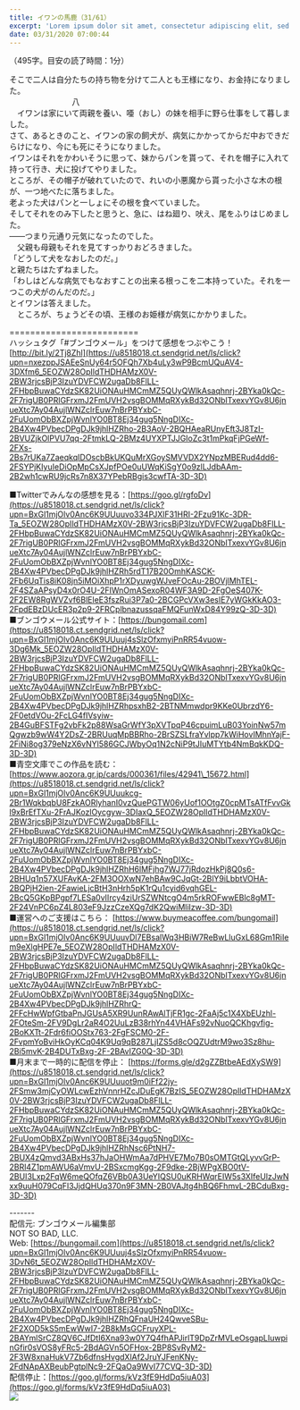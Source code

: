 ```yaml
---
title: イワンの馬鹿（31/61）
excerpt: 'Lorem ipsum dolor sit amet, consectetur adipiscing elit, sed do eiusmod tempor incididunt ut labore et dolore magna aliqua. Praesent elementum facilisis leo vel fringilla est ullamcorper eget. At imperdiet dui accumsan sit amet nulla facilisi morbi tempus.'
date: 03/31/2020 07:00:44
---
```


（495字。目安の読了時間：1分）  
  
そこで二人は自分たちの持ち物を分けて二人とも王様になり、お金持になりました。  
　　　　　　　　八  
　イワンは家にいて両親を養い、唖（おし）の妹を相手に野ら仕事をして暮しました。  
さて、あるときのこと、イワンの家の飼犬が、病気にかかってからだ中おできだらけになり、今にも死にそうになりました。  
イワンはそれをかわいそうに思って、妹からパンを貰って、それを帽子に入れて持って行き、犬に投げてやりました。  
ところが、その帽子が破れていたので、れいの小悪魔から貰った小さな木の根が、一つ地べたに落ちました。  
老よった犬はパンと一しょにその根を食べていました。  
そしてそれをのみ下したと思うと、急に、はね廻り、吠え、尾をふりはじめました。  
――つまり元通り元気になったのでした。  
　父親も母親もそれを見てすっかりおどろきました。  
「どうして犬をなおしたのだ。」  
と親たちはたずねました。  
「わしはどんな病気でもなおすことの出来る根っこを二本持っていた。それを一つこの犬がのんだのだ。」  
とイワンは答えました。  
　ところが、ちょうどその頃、王様のお姫様が病気にかかりました。  
  
\=========================  
ハッシュタグ「#ブンゴウメール」をつけて感想をつぶやこう！　  
[http://bit.ly/2Tj8Zhl](https://u8518018.ct.sendgrid.net/ls/click?upn=nxezppJSAEeSnUy64r5OFQh7Xb4uLy3wP9BcmUQuAV4-3DXfm6_5EOZW28OpIldTHDHAMzX0V-2BW3rjcsBjP3IzuYDVFCW2ugaDb8FlLL-2FHbpBuwaCYdzSK82UiONAuHMCmMZ5QUyQWlkAsaqhnrj-2BYka0kQc-2F7rigUB0PRlGFrxmJ2FmUVH2vsgBOMMqRXykBd32ONbITxexvYGv8U6jnueXtc7Ay04AujlWNZclrEuw7nBrPBYxbC-2FuUomObBXZpjWvnlYO0BT8Ej34gug5NngDIXc-2B4Xw4PVbecDPgDJk9jhlHZRho-2B3AoV-2BQHAeaRUnyEft3J8TzI-2BVUZjkOlPVU7qq-2FtmkLQ-2BMz4UYXPTJJGIoZc3t1mPkqFjPGeWf-2FXs-2Bs7rUKa7ZaeqkqIDOscbBkUKQuMrXGoySMVVDX2YNpzMBERud4dd6-2FSYPjKIyuIeDiOpMpCsXJpfPOe0uUWqKiSgY0o9zlLJdbAAm-2B2wh1cwRU9jcRs7n8X37YPebRBgis3cwfTA-3D-3D)  
  
■Twitterでみんなの感想を見る：[https://goo.gl/rgfoDv](https://u8518018.ct.sendgrid.net/ls/click?upn=BxGl1mjOlv0Anc6K9UUuuvo334PJXlF31HRI-2Fzu91Kc-3DR-Ta_5EOZW28OpIldTHDHAMzX0V-2BW3rjcsBjP3IzuYDVFCW2ugaDb8FlLL-2FHbpBuwaCYdzSK82UiONAuHMCmMZ5QUyQWlkAsaqhnrj-2BYka0kQc-2F7rigUB0PRlGFrxmJ2FmUVH2vsgBOMMqRXykBd32ONbITxexvYGv8U6jnueXtc7Ay04AujlWNZclrEuw7nBrPBYxbC-2FuUomObBXZpjWvnlYO0BT8Ej34gug5NngDIXc-2B4Xw4PVbecDPgDJk9jhlHZRh5rdT17B20OmhKASCK-2Fb6UqTis8iK08jn5iMOiXhpP1rXDyuwgWJveFOcAu-2BOVjlMhTEL-2F4SZaAPsyD4x0rO4U-2FIWnOmASexoR04WF3A9D-2FgOeS407K-2F2EW8RgWVZvf6BlEleE3fszRui3P7a0-2BCGPcVXw3esIE7yWGkKkAO3-2FpdEBzDUcER3p2p9-2FRCplbnazussqaFMQFunWxD84Y99zQ-3D-3D)  
■ブンゴウメール公式サイト：[https://bungomail.com](https://u8518018.ct.sendgrid.net/ls/click?upn=BxGl1mjOlv0Anc6K9UUuuj4sSlzOfxmyiPnRR54vuow-3Dg6Mk_5EOZW28OpIldTHDHAMzX0V-2BW3rjcsBjP3IzuYDVFCW2ugaDb8FlLL-2FHbpBuwaCYdzSK82UiONAuHMCmMZ5QUyQWlkAsaqhnrj-2BYka0kQc-2F7rigUB0PRlGFrxmJ2FmUVH2vsgBOMMqRXykBd32ONbITxexvYGv8U6jnueXtc7Ay04AujlWNZclrEuw7nBrPBYxbC-2FuUomObBXZpjWvnlYO0BT8Ej34gug5NngDIXc-2B4Xw4PVbecDPgDJk9jhlHZRhpsxhB2-2BTNMmwdpr9KKe0UbrzdY6-2F0etdVOu-2FcLG4fIVsyiw-2B4GuBFSTFg2vbFk2p88WsaGrWfY3pXVTpqP46cpuimLuB03YoinNw57mQgwzb9wW4Y2DsZ-2BRUuqMpBBRho-2BrSZSLfraYvlpp7kWiHovIMhnYajF-2FiNi8og379eNzX6vNYl586GCJWbyOq1N2cNiP9tJIuMTYtb4NmBqkKDQ-3D-3D)  
■青空文庫でこの作品を読む：[https://www.aozora.gr.jp/cards/000361/files/42941\_15672.html](https://u8518018.ct.sendgrid.net/ls/click?upn=BxGl1mjOlv0Anc6K9UUuukcg-2Br1WqkbqbU8FzkAORlyhanI0vzQuePGTW06yUof1OOtgZ0cpMTsATfFvvGkl9xBrEfTXu-2FrAJKozlOycgyw-3DIaxQ_5EOZW28OpIldTHDHAMzX0V-2BW3rjcsBjP3IzuYDVFCW2ugaDb8FlLL-2FHbpBuwaCYdzSK82UiONAuHMCmMZ5QUyQWlkAsaqhnrj-2BYka0kQc-2F7rigUB0PRlGFrxmJ2FmUVH2vsgBOMMqRXykBd32ONbITxexvYGv8U6jnueXtc7Ay04AujlWNZclrEuw7nBrPBYxbC-2FuUomObBXZpjWvnlYO0BT8Ej34gug5NngDIXc-2B4Xw4PVbecDPgDJk9jhlHZRhH6lMFjhg7WJ77jRdozHkPj8Q0s6-2BHUq1n57XUFAvKA-2FM3OOXwN7ehBAw9CJqGt-2BlY9iLbbtVOHA-2BQPjH2ien-2FawieLjcBtH3nHrh5pK1rQu1cyid6vqhGEL-2BcQ5GKpBPgpf7LESa0vIIrcy4ziUrSZWNtcgO4m5rkROFwwEBlc8gMT-2F24VnPC6pZ4L803eF9JzzCzeXQg7dK2QwiMliIzw-3D-3D)  
■運営へのご支援はこちら： [https://www.buymeacoffee.com/bungomail](https://u8518018.ct.sendgrid.net/ls/click?upn=BxGl1mjOlv0Anc6K9UUuuvDl7EBsalWq3HBiW7ReBwLluGxL68Gm1RiIem9eXlgHPE7e_5EOZW28OpIldTHDHAMzX0V-2BW3rjcsBjP3IzuYDVFCW2ugaDb8FlLL-2FHbpBuwaCYdzSK82UiONAuHMCmMZ5QUyQWlkAsaqhnrj-2BYka0kQc-2F7rigUB0PRlGFrxmJ2FmUVH2vsgBOMMqRXykBd32ONbITxexvYGv8U6jnueXtc7Ay04AujlWNZclrEuw7nBrPBYxbC-2FuUomObBXZpjWvnlYO0BT8Ej34gug5NngDIXc-2B4Xw4PVbecDPgDJk9jhlHZRhrQ-2FFcHwWpfGtbaPnJGUsA5XR9UunRAwAlTjFR1gc-2FaAj5c1X4XbEUzhl-2FOteSm-2FV9DgLr2aR4O2UuLzB38rhYn44VHAFs92vNuoQCKhgvfig-2BoKXTt-2Fdr6fiOOStx763-2FgFSCM0-2F-2FvpmYoBviHkOyKCq04K9Uq9qB287LjIZS5d8cOQZUdtrM9wo3Sz8hu-2Bi5mvK-2B4DUTxBxg-2F-2BAvIZG0Q-3D-3D)  
■月末まで一時的に配信を停止： [https://forms.gle/d2gZZBtbeAEdXySW9](https://u8518018.ct.sendgrid.net/ls/click?upn=BxGl1mjOlv0Anc6K9UUuuot9m0iFf22jy-2FSmw3mjCyOWLcwEzhVnnrHZcJDuEgK7BzIS_5EOZW28OpIldTHDHAMzX0V-2BW3rjcsBjP3IzuYDVFCW2ugaDb8FlLL-2FHbpBuwaCYdzSK82UiONAuHMCmMZ5QUyQWlkAsaqhnrj-2BYka0kQc-2F7rigUB0PRlGFrxmJ2FmUVH2vsgBOMMqRXykBd32ONbITxexvYGv8U6jnueXtc7Ay04AujlWNZclrEuw7nBrPBYxbC-2FuUomObBXZpjWvnlYO0BT8Ej34gug5NngDIXc-2B4Xw4PVbecDPgDJk9jhlHZRhNsc6PtNH7-2BUX4zQmvd3ABxHs37hJaOHWmAa7dPHVE7Mo7B0sOMTGtQLyvvGrP-2BRl4Z1pmAWU6aVmvU-2BSxcmgKgg-2F9dke-2BjWPgXBO0tV-2BUI3Lxp2FqW6meQOfqZ6VBb0A3UeYIQSU0uKRHWqrEIW5s3XIfeUlzJwNxx9uuH079CqFI3JjdQHUq370n9F3MN-2B0VAJtg4hBQ6FhmvL-2BCduBxg-3D-3D)  
  
\-------  
配信元: ブンゴウメール編集部  
NOT SO BAD, LLC.  
Web: [https://bungomail.com](https://u8518018.ct.sendgrid.net/ls/click?upn=BxGl1mjOlv0Anc6K9UUuuj4sSlzOfxmyiPnRR54vuow-3DvN6t_5EOZW28OpIldTHDHAMzX0V-2BW3rjcsBjP3IzuYDVFCW2ugaDb8FlLL-2FHbpBuwaCYdzSK82UiONAuHMCmMZ5QUyQWlkAsaqhnrj-2BYka0kQc-2F7rigUB0PRlGFrxmJ2FmUVH2vsgBOMMqRXykBd32ONbITxexvYGv8U6jnueXtc7Ay04AujlWNZclrEuw7nBrPBYxbC-2FuUomObBXZpjWvnlYO0BT8Ej34gug5NngDIXc-2B4Xw4PVbecDPgDJk9jhlHZRhQFnaUH24QwveSBu-2F2XOD5kS5mEwWwI7-2B8kMsGCFruyXPL-2BAYmlSrCZ8QV6CJfDtI6Xna93w0Y7Q4fhAPJirlT9DpZrMVLeOsgapLIuwpinGfir0sVOS8yFRc5-2BdAGVn5OFHox-2BP8SvRyM2-2F3W8xnaHukV7Zb6dfnsHvgdXlAf2JruYJFenKNy-2FdNApAXBeubPgtplNc9-2FQaOa9WvI77CVQ-3D-3D)  
配信停止：[https://goo.gl/forms/kVz3fE9HdDq5iuA03](https://goo.gl/forms/kVz3fE9HdDq5iuA03)  
![](https://u8518018.ct.sendgrid.net/wf/open?upn=ypZaqTjaYrwJSsa-2BLe7H7RcvxSux8rtM6dMtnptkxLQMLiJbmQ03whDMSt9-2BvxM-2BKE6ujadHWCHS-2FYDUUXrKB1ko48yvbyCc0cRihB-2Fp5Bay9wjnwFFFSOMUGZ1XsQFL6p8hp16D1yieF4SRPfSVoCWC5KKFk9-2BXXucYybC6BIcCsMvgLo8dLPjzYAnmtJ-2FJ8-2FuN0W-2FtOlRj5jK4DWm7rZKT9xH83wLZ5QZlHmj1YWTxxHrpsVCdMHJqpaasZmaWhCWGOemPANv5pU6BeKzvXFPDrax7AlpRMosvpJUKdMBSHFwEm7W9jT1n6f7LdauxnpJdicrwCK9vbEfkWoncGH4OD5GPlAXs-2F5L08ULQLMvFid3Z4I06CK7vzL8HuCeT8Zmg-2Brdg-2FEvbV1gIqjQ5SYx8RpcU49uUBfIXZd44JkyADz6MZbudE-2BFDQOlAsv5BWf5-2BaZXDiXSHsW6iacioQA-3D-3D)